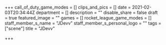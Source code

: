 +++
call_of_duty_game_modes = []
clips_and_pics = []
date = 2021-02-03T20:34:44Z
department = []
description = ""
disable_share = false
draft = true
featured_image = ""
games = []
rocket_league_game_modes = []
staff_member_s_name = "JDevv"
staff_member_s_personal_logo = ""
tags = ["scene"]
title = "JDevv"

+++
